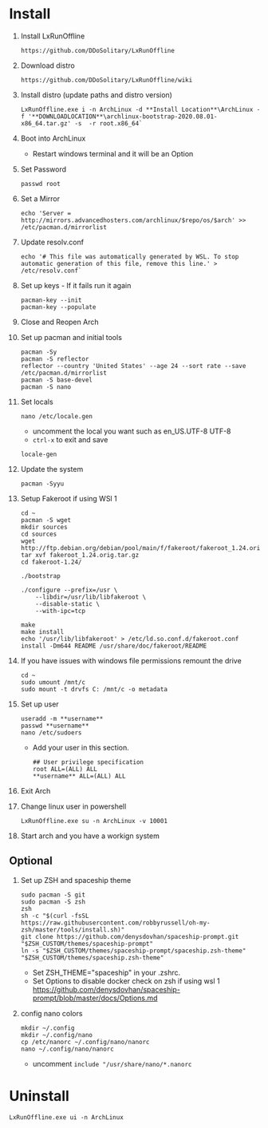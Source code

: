 # Install
1. Install LxRunOffline
	```
	https://github.com/DDoSolitary/LxRunOffline
	```

2. Download distro
	```
	https://github.com/DDoSolitary/LxRunOffline/wiki
	```

3. Install distro (update paths and distro version)
	```
	LxRunOffline.exe i -n ArchLinux -d **Install Location**\ArchLinux -f '**DOWNLOADLOCATION**\archlinux-bootstrap-2020.08.01-x86_64.tar.gz' -s  -r root.x86_64`
	```

4. Boot into ArchLinux
	- Restart windows terminal and it will be an Option

5. Set Password
	```
	passwd root
	```

6. Set a Mirror
	```
	echo 'Server = http://mirrors.advancedhosters.com/archlinux/$repo/os/$arch' >> /etc/pacman.d/mirrorlist
	```

7. Update resolv.conf
	```
	echo '# This file was automatically generated by WSL. To stop automatic generation of this file, remove this line.' > /etc/resolv.conf`
	```

8. Set up keys - If it fails run it again
	```
	pacman-key --init
	pacman-key --populate
	```

9. Close and Reopen Arch

10. Set up pacman and initial tools
	```
	pacman -Sy
	pacman -S reflector
	reflector --country 'United States' --age 24 --sort rate --save /etc/pacman.d/mirrorlist
	pacman -S base-devel
	pacman -S nano
	```

11. Set locals
	```
    nano /etc/locale.gen
	```
    - uncomment the local you want such as en_US.UTF-8 UTF-8
	- `ctrl-x` to exit and save
    ```
	locale-gen
	```

12. Update the system
	```
	pacman -Syyu
	```

13. Setup Fakeroot if using WSl 1
	```
	cd ~
	pacman -S wget
	mkdir sources
	cd sources
	wget http://ftp.debian.org/debian/pool/main/f/fakeroot/fakeroot_1.24.orig.tar.gz
	tar xvf fakeroot_1.24.orig.tar.gz
	cd fakeroot-1.24/

	./bootstrap

  	./configure --prefix=/usr \
    	--libdir=/usr/lib/libfakeroot \
    	--disable-static \
    	--with-ipc=tcp

	make
	make install
	echo '/usr/lib/libfakeroot' > /etc/ld.so.conf.d/fakeroot.conf
	install -Dm644 README /usr/share/doc/fakeroot/README
	```

14. If you have issues with windows file permissions remount the drive
	```
	cd ~
    sudo umount /mnt/c
    sudo mount -t drvfs C: /mnt/c -o metadata
	```

15. Set up user
	```
	useradd -m **username**
    passwd **username**
	nano /etc/sudoers
	```
	- Add your user in this section.
		```
		## User privilege specification
		root ALL=(ALL) ALL
		**username** ALL=(ALL) ALL
		```

16. Exit Arch

17. Change linux user in powershell
	```
	LxRunOffline.exe su -n ArchLinux -v 10001
	```

18. Start arch and you have a workign system

## Optional
1. Set up ZSH and spaceship theme
	```
	sudo pacman -S git
	sudo pacman -S zsh
    zsh
	sh -c "$(curl -fsSL https://raw.githubusercontent.com/robbyrussell/oh-my-zsh/master/tools/install.sh)"
	git clone https://github.com/denysdovhan/spaceship-prompt.git "$ZSH_CUSTOM/themes/spaceship-prompt"
    ln -s "$ZSH_CUSTOM/themes/spaceship-prompt/spaceship.zsh-theme" "$ZSH_CUSTOM/themes/spaceship.zsh-theme"
	```
    - Set ZSH_THEME="spaceship" in your .zshrc.
	- Set Options to disable docker check on zsh if using wsl 1  https://github.com/denysdovhan/spaceship-prompt/blob/master/docs/Options.md

2. config nano colors
	```
    mkdir ~/.config
    mkdir ~/.config/nano
    cp /etc/nanorc ~/.config/nano/nanorc
    nano ~/.config/nano/nanorc
    ```
	- uncomment `include "/usr/share/nano/*.nanorc`

# Uninstall
```
LxRunOffline.exe ui -n ArchLinux
```